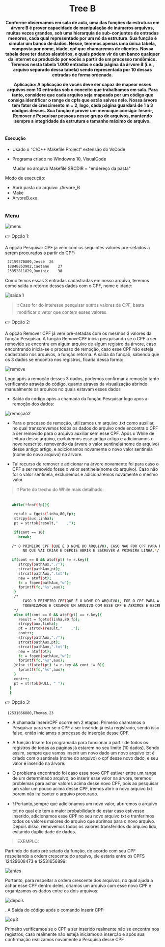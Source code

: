 <h1 align="center"> 
 Tree B
</h1>
<h4 align="center">	
  Conforme observamos em sala de aula, uma das funções da estrutura em árvore B é prover capacidade de manipulação de inúmeros arquivos, muitas vezes grandes, sob uma hierarquia de sub-conjuntos de entradas menores, cada qual representado por um nó da estrutura. Sua função é simular um banco de dados. Nesse, teremos apenas uma única tabela, composta por nome, idade, cpf que chamaremos de clientes. Nossa tabela deve ter dados aleatórios, o quais podem vir de um banco qualquer da internet ou produzido por vocês a partir de um processo randômico. Teremos nesta tabela 1.000 entradas e cada página da árvore B (i.e., arquivo separado dessa tabela)  sendo representada por 10 dessas entradas de forma ordenada. 

Aplicação: A aplicação de vocês deve ser capaz de mapear esses arquivos com 10 entradas sob o conceito que trabalhamos em sala. Para tanto, considere que cada arquivo seja mapeado por um código que consiga identificar o range de cpfs que estão salvos nele. Nossa árvore tem fator de crescimento m = 2, logo, cada página guardará de 1 a 3 códigos desses. Sua função é prover um menu que consiga: Inserir, Remover e Pesquisar pessoas nesse grupo de arquivos, mantendo sempre a integridade da estrutura e tamanho máximo do arquivo. 
</h4>
<h1></h1>

#### Execução

- Usado o "C/C++ Makefile Project" extensão do VsCode

- Programa criado no Windowns 10, VisualCode
  
  Mudar no arquivo Makefile SRCDIR = "endereço da pasta"
  
  
 Modo de execução:
  
- Abrir pasta do arquivo  ./Arvore_B
- Make
- ArvoreB.exe

<h1></h1>

### Menu 

![menu](https://user-images.githubusercontent.com/78819692/148828871-2aa827c4-250d-4eba-87da-10f5624fee1e.png)

:point_right: Opção 1:

<p> A opção Pesquisar CPF ja vem com os seguintes valores pré-setados a serem procurados a partir do CPF:<p>
 
```sh
 27159570809,Jessé	26 
 18848853902,Caetano	27 
 25352811829,Dominic	38
```
Como temos essas 3 entradas cadastradas em nosso arquivo, teremos como saída o retorno desses dados com o CPF, nome e idade: 
 
 ![saida 1](https://user-images.githubusercontent.com/78819692/148832592-4d3013ff-e6da-4dcf-b26d-88132732fc29.png)

> :exclamation: Caso for do interesse pesquisar outros valores de CPF, basta modificar o vetor que contem esses valores.
 
:point_right: Opção 2:
 
 <p> A opção Remover CPF já vem pre-setadas com os mesmos 3 valores da função Pesquisar. A função RemoveCPF inicia pesquisando se o CPF a ser removido se encontra em algum arquivo de algum registro da árvore, caso encontrando inicia-se o processo de remoção, caso esse CPF não esteja cadastrado nos arquivos, a função retorna. A saída da funçaõ, sabendo que os 3 dados se encontra nos registros, ficaria dessa forma: <p>
 
 ![remove](https://user-images.githubusercontent.com/78819692/148831743-6be8704b-6403-4f98-8757-6d60fa950c4a.png)

  <p> Logo após a remoção desses 3 dados, podemos confirmar a remoção tanto verificando através do código, quanto atraves da visualização abrindo manualmente os arquivos no quais estavam esses dados<p>
 
 - Saída do código após a chamada da função Pesquisar logo apos a remoção dos dados: 
   
 ![remoçaõ2](https://user-images.githubusercontent.com/78819692/148832275-48e7cf63-5e33-4150-86b6-65213a458712.png)

   
 - Para o processo de remoção, utilizamos um arquivo .txt como auxiliar, no qual transcrevemos todos os dados do arquivo onde encontra o CPF a ser removido para o arquivo auxiliar sem esse CPF.  Após o While de leitura desse arquivo, excluiremos esse antigo artigo e adicionamos o novo reescrito, removendo da árvore o valor sentinela(nome do arquivo) desse antigo artigo, e adicionamos novamente o novo valor sentinela (nome do novo arquivo) na árvore.

- Tal recurso de remover e adicionar na árvore novamente foi para caso o CPF a ser removido fosse o valor sentinela(nome do arquivo). Caso não for o valor sentinela, excluiremos e adicionaremos novamente o mesmo valor.
  
> :exclamation: Parte do trecho do While mais detalhado:  
   
```sh
   
   while(!feof(fp)){  
  
    result = fgets(linha,80,fp);
    strcpy(aux,linha);  
    pt = strtok(result,"    ,");
  
    if(cont == 10)
      break;
   
   /* O PRIMEIRO CPF (QUE É O NOME DO ARQUIVO), CASO NAO FOR CPF PARA REMOÇÃO, SERÁ O NOME DO NOVO ARQUIVO, 
        NO QUE VAI CRIAR E DEPOIS ABRIR E ESCREVER A PRIMEIRA LINHA.*/
   
   if(cont == 0 && atof(pt) != r.key){
      strcpy(pathAux,"./");
      strcat(pathAux,pt);
      strcat(pathAux,".txt");
      new = atof(pt);
      fc = fopen(pathAux,"w");
      fprintf(fc,"%s",aux);
    }
    /*
        CASO O PRIMEIRO CPF(QUE É O NOME DO ARQUIVO), FOR O CPF PARA A REMOÇÃO, JA CHAMAMOS A SEGUNDA LINHA DO ARQUIVO,
        TOKENIZAMOS E CRIAMOS UM ARQUIVO COM ESSE CPF E ABRIMOS E ESCREVEMOS.
    */
    else if(cont == 0 && atof(pt) == r.key){ 
      result = fgets(linha,80,fp);
      strcpy(aux,linha);  
      pt = strtok(result,"    ,");
      cont++;
      strcpy(pathAux,"./");
      strcat(pathAux,pt);
      strcat(pathAux,".txt");
      new = atof(pt);
      fc = fopen(pathAux,"w");
      fprintf(fc,"%s",aux);
    }else if(atof(pt) != r.key && cont != 0){  
      fprintf(fc,"%s",aux);
    }
    cont++;
    pt = strtok(NULL, " ");
  }
  }
```
   
:point_right: Opção 3:
   
<p Na opção de Inserir, temos ja o seguinte dado pré-setado a ser inserido> <p>
 
 ```sh
  12531656880,Thomas,23
  ```
 - A chamada InserirCPF ocorre em 2 etapas. Primerio chamamos o Pesquisar para ver se o CPF a ser inserido já esta registrado, sendo isso falso, então iniciamos o processo de inserção desse CPF.
 
 - A função Insere foi programada para funcionar a partir de todos os registros de todas as páginas já estarem no seu limite (10 dados). Sendo assim, sempre que vamos inserir um novo dado um novo arquivo txt é criado com o sentinela (nome do arquivo) o cpf desse novo dado, e seu valor é inserido na árvore.
 
 - O problema encontrado foi caso esse novo CPF estiver entre um range de um determinado arquivo, ao inserir esse valor na árvore, teremos problemas para achar valores acima desse novo CPF, pois ao pesquisar um valor um pouco acima desse CPF, iremos abrir o novo arquivo txt porem não ira conter o arquivo procurado.
 
 - :exclamation: Portanto,sempre que adicionamos um novo valor, abriremos o arquivo txt no qual ele tem a maior probabilidade de estar caso estivesse inserido, adicionamos esse CPF no seu novo arquivo txt e tranferimos todos os valores maiores do arquivo que abrimos para o novo arquivo. Depois disso, removemos todos os valores transferidos do arquivo lido, evitando duplicidade de dados.
 
 > EXEMPLO:
 
 <p> Partindo do dado pré setado da função, de acordo com seu CPF  respeitando a ordem crescente do arquivo, ele estaria entre os CPFS 12429608473 e 12531656899:
  
  ![antes](https://user-images.githubusercontent.com/78819692/148844449-f01180ac-e9ee-4708-9d4b-99606667969d.png)

  
  <p> Portanto, para respeitar a ordem crescente dos arquivos, no qual ajuda a achar esse CPF dentro deles, criamos um arquivo com esse novo CPF e organizamos os dados entre os dois arquivos:<p>
   
 ![depois](https://user-images.githubusercontent.com/78819692/148844864-af18e319-58f8-4148-9f7a-24d577b7f1f0.png)

  . A Saída do código após o comando Inserir CPF:
   
 ![op3](https://user-images.githubusercontent.com/78819692/148845044-8ea73e37-f7ce-4a9f-912d-782526ff0976.png)

   <p> Primeiro verificamos se o CPF a ser inserido realmente não se encontra nos registros, caso realmente não esteja iniciamos a inserção e após sua confirmação realizamos novamente a Pesquisa desse CPF<p>
